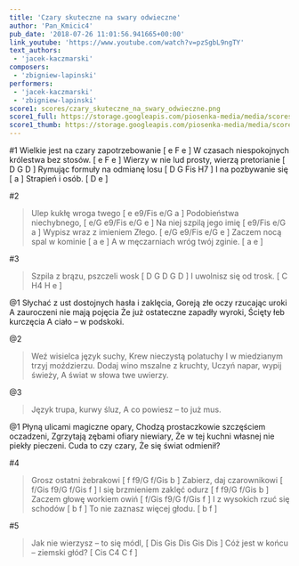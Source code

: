 ```yaml
---
title: 'Czary skuteczne na swary odwieczne'
author: 'Pan_Kmicic4'
pub_date: '2018-07-26 11:01:56.941665+00:00'
link_youtube: 'https://www.youtube.com/watch?v=pzSgbL9ngTY'
text_authors:
 - 'jacek-kaczmarski'
composers:
 - 'zbigniew-lapinski'
performers:
 - 'jacek-kaczmarski'
 - 'zbigniew-lapinski'
score1: scores/czary_skuteczne_na_swary_odwieczne.png
score1_full: https://storage.googleapis.com/piosenka-media/media/scores/czary_skuteczne_na_swary_odwieczne.png
score1_thumb: https://storage.googleapis.com/piosenka-media/media/scores/czary_skuteczne_na_swary_odwieczne.png.180x0_q85_upscale.png
---
```


#1
Wielkie jest na czary zapotrzebowanie [ e F e ]
W czasach niespokojnych królestwa bez stosów. [ e F e ]
Wierzy w nie lud prosty, wierzą pretorianie [ D G D ]
Rymując formuły na odmianę losu [ D G Fis H7  ]
I na pozbywanie się [ a ]
Strapień i osób. [ D e ]

#2
>Ulep kukłę wroga twego [ e e9/Fis e/G a ]
>Podobieństwa niechybnego, [ e/G e9/Fis e/G e ]
>Na niej szpilą jego imię [ e9/Fis e/G a ]
>Wypisz wraz z imieniem Złego. [ e/G e9/Fis e/G e ]
>Zaczem nocą spal w kominie [ a e ]
>A w męczarniach wróg twój zginie. [ a e ]

#3
>Szpila z brązu, pszczeli wosk [ D G D G D ]
>I uwolnisz się od trosk. [ C H4 H e ]

@1
Słychać z ust dostojnych hasła i zaklęcia,
Goreją złe oczy rzucając uroki
A zauroczeni nie mają pojęcia
Że już ostateczne zapadły wyroki,
Ścięty łeb kurczęcia
A ciało – w podskoki.

@2
>Weź wisielca język suchy,
>Krew nieczystą polatuchy
>I w miedzianym trzyj moździerzu.
>Dodaj wino mszalne z kruchty,
>Uczyń napar, wypij świeży,
>A świat w słowa twe uwierzy.

@3
>Język trupa, kurwy śluz,
>A co powiesz – to już mus.

@1
Płyną ulicami magiczne opary,
Chodzą prostaczkowie szczęściem oczadzeni,
Zgrzytają zębami ofiary niewiary,
Że w tej kuchni własnej nie piekły pieczeni.
Cuda to czy czary,
Że się świat odmienił?

#4
>Grosz ostatni żebrakowi [ f f9/G f/Gis b ]
>Zabierz, daj czarownikowi [ f/Gis f9/G f/Gis f ]
>I się brzmieniem zaklęć odurz [  f f9/G f/Gis b  ]
>Zaczem głowę workiem owiń [ f/Gis f9/G f/Gis f ]
>I z wysokich rzuć się schodów [ b f ]
>To nie zaznasz więcej głodu. [ b f ]

#5
>Jak nie wierzysz – to się módl, [ Dis Gis Dis Gis Dis ]
>Cóż jest w końcu – ziemski głód? [ Cis C4 C f ]